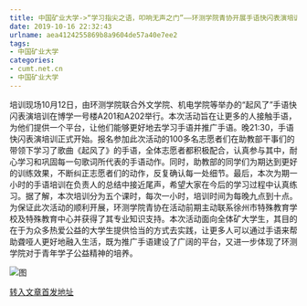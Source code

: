 ```yaml
---
title: 中国矿业大学->“学习指尖之语，叩响无声之门”——环测学院青协开展手语快闪表演培训 | cumt.net.cn
date: 2019-10-16 22:32:43
urlname: aea4124255869b8a9604de57a40e7ee2
tags: 
- 中国矿业大学
categories:
- cumt.net.cn
- 中国矿业大学
---
```

培训现场10月12日，由环测学院联合外文学院、机电学院等举办的“起风了”手语快闪表演培训在博学一号楼A201和A202举行。本次活动旨在让更多的人接触手语，为他们提供一个平台，让他们能够更好地去学习手语并推广手语。晚21:30，手语快闪表演培训正式开始。报名参加此次活动的100多名志愿者们在助教部干事们的带领下学习了歌曲《起风了》的手语，全体志愿者都积极配合，认真参与其中，耐心学习和巩固每一句歌词所代表的手语动作。同时，助教部的同学们为期达到更好的训练效果，不断纠正志愿者们的动作，反复确认每一处细节。最后，本次为期一小时的手语培训在负责人的总结中接近尾声，希望大家在今后的学习过程中认真练习。据了解，本次培训分为五个课时，每次一小时，培训时间为每晚九点到十点。为保证此次活动的顺利开展，环测学院青协在活动前期主动联系徐州市特殊教育学校及特殊教育中心并获得了其专业知识支持。本次活动面向全体矿大学生，其目的在于为众多热爱公益的大学生提供恰当的方式去实践，让更多人可以通过手语来帮助聋哑人更好地融入生活，既为推广手语建设了广阔的平台，又进一步体现了环测学院对于青年学子公益精神的培养。

![图](http://xwzx.cumt.edu.cn/_upload/article/images/66/a2/2597e62449d3a7f0df7b34efc998/00dc07e1-8d41-45f9-91fd-0c688e01f5ac.jpg)

[转入文章首发地址](http://xwzx.cumt.edu.cn/50/05/c523a544773/page.htm)